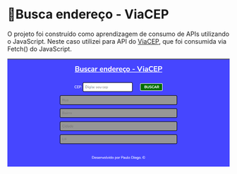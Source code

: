 ﻿# 🚩Busca endereço - ViaCEP

O projeto foi construído como aprendizagem de consumo de APIs utilizando o JavaScript. Neste caso utilizei para API do <a href="https://viacep.com.br/">ViaCEP</a>, que foi consumida via Fetch() do JavaScript.

![Imagem do projeto](./imgs/image.png)


